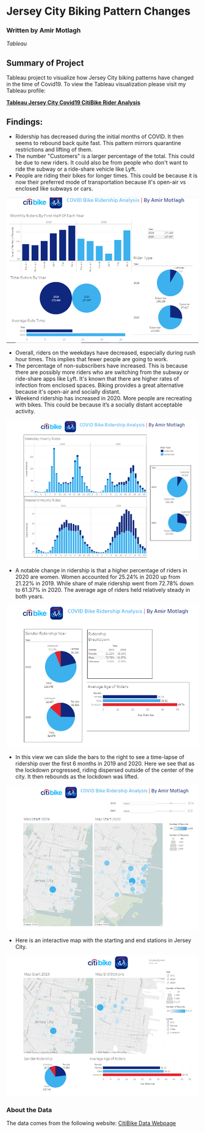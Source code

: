 # Jersey City Biking Pattern Changes
### Written by Amir Motlagh
_Tableau_

## Summary of Project
Tableau project to visualize how Jersey City biking patterns have changed in the time of Covid19. To view the Tableau visualization please visit my Tableau profile:

**[Tableau Jersey City Covid19 CitiBike Rider Analysis](https://public.tableau.com/app/profile/amir.motlagh/viz/JerseyCityCitiBikeAnalysis2020_16564664446400/DashboardMap)**

## Findings:

* Ridership has decreased during the initial months of COVID. It then seems to rebound back quite fast. This pattern mirrors quarantine restrictions and lifting of them. 
* The number "Customers" is a larger percentage of the total. This could be due to new riders. It could also be from people who don't want to ride the subway or a ride-share vehicle like Lyft.
* People are riding their bikes for longer times. This could be because it is now their preferred mode of transportation because it's open-air vs enclosed like subways or cars. 

![citibike1](images/citibike1.png)

* Overall, riders on the weekdays have decreased, especially during rush hour times. This implies that fewer people are going to work. 
* The percentage of non-subscribers have increased. This is because there are possibly more riders who are switching from the subway or ride-share apps like Lyft. It's known that there are higher rates of infection from enclosed spaces. Biking provides a great alternative because it's open-air and socially distant. 
* Weekend ridership has increased in 2020. More people are recreating with bikes. This could be because it’s a socially distant acceptable activity.

![citibike2](images/citibike2.png)

* A notable change in ridership is that a higher percentage of riders in 2020 are women. Women accounted for 25.24% in 2020  up from 21.22% in 2019. While share of male ridership went from 72.78% down to 61.37% in 2020. The average age of riders held relatively steady in both years.

![citibike2](images/citibike3.png)

* In this view we can slide the bars to the right to see a time-lapse of ridership over the first 6 months in 2019 and 2020. Here we see that as the lockdown progressed, riding dispersed outside of the center of the city. It then rebounds as the lockdown was lifted. 

![citibike2](images/citibike4.png)

* Here is an interactive map with the starting and end stations in Jersey City.

![citibike2](images/citibike5.png)


### About the Data

The data comes from the following website: [CitiBike Data Webpage](https://www.citibikenyc.com/system-data)
